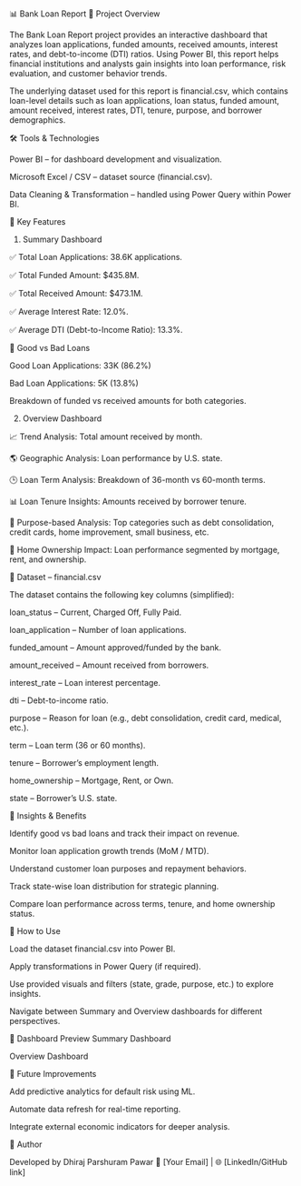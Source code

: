 📊 Bank Loan Report
📌 Project Overview

The Bank Loan Report project provides an interactive dashboard that analyzes loan applications, funded amounts, received amounts, interest rates, and debt-to-income (DTI) ratios.
Using Power BI, this report helps financial institutions and analysts gain insights into loan performance, risk evaluation, and customer behavior trends.

The underlying dataset used for this report is financial.csv, which contains loan-level details such as loan applications, loan status, funded amount, amount received, interest rates, DTI, tenure, purpose, and borrower demographics.

🛠️ Tools & Technologies

Power BI – for dashboard development and visualization.

Microsoft Excel / CSV – dataset source (financial.csv).

Data Cleaning & Transformation – handled using Power Query within Power BI.

📑 Key Features
1. Summary Dashboard

✅ Total Loan Applications: 38.6K applications.

✅ Total Funded Amount: $435.8M.

✅ Total Received Amount: $473.1M.

✅ Average Interest Rate: 12.0%.

✅ Average DTI (Debt-to-Income Ratio): 13.3%.

📌 Good vs Bad Loans

Good Loan Applications: 33K (86.2%)

Bad Loan Applications: 5K (13.8%)

Breakdown of funded vs received amounts for both categories.

2. Overview Dashboard

📈 Trend Analysis: Total amount received by month.

🌎 Geographic Analysis: Loan performance by U.S. state.

🕒 Loan Term Analysis: Breakdown of 36-month vs 60-month terms.

📊 Loan Tenure Insights: Amounts received by borrower tenure.

🎯 Purpose-based Analysis: Top categories such as debt consolidation, credit cards, home improvement, small business, etc.

🏡 Home Ownership Impact: Loan performance segmented by mortgage, rent, and ownership.

📂 Dataset – financial.csv

The dataset contains the following key columns (simplified):

loan_status – Current, Charged Off, Fully Paid.

loan_application – Number of loan applications.

funded_amount – Amount approved/funded by the bank.

amount_received – Amount received from borrowers.

interest_rate – Loan interest percentage.

dti – Debt-to-income ratio.

purpose – Reason for loan (e.g., debt consolidation, credit card, medical, etc.).

term – Loan term (36 or 60 months).

tenure – Borrower’s employment length.

home_ownership – Mortgage, Rent, or Own.

state – Borrower’s U.S. state.

🎯 Insights & Benefits

Identify good vs bad loans and track their impact on revenue.

Monitor loan application growth trends (MoM / MTD).

Understand customer loan purposes and repayment behaviors.

Track state-wise loan distribution for strategic planning.

Compare loan performance across terms, tenure, and home ownership status.

🚀 How to Use

Load the dataset financial.csv into Power BI.

Apply transformations in Power Query (if required).

Use provided visuals and filters (state, grade, purpose, etc.) to explore insights.

Navigate between Summary and Overview dashboards for different perspectives.

📸 Dashboard Preview
Summary Dashboard

Overview Dashboard

📌 Future Improvements

Add predictive analytics for default risk using ML.

Automate data refresh for real-time reporting.

Integrate external economic indicators for deeper analysis.

👤 Author

Developed by Dhiraj Parshuram Pawar
📧 [Your Email] | 🌐 [LinkedIn/GitHub link]
